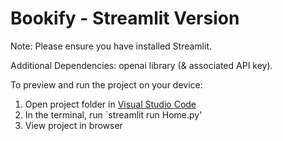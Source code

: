 
  # Bookify - Streamlit Version 

  Note: Please ensure you have installed Streamlit. 

  Additional Dependencies: openai library (& associated API key).

  To preview and run the project on your device:
  1) Open project folder in <a href="https://code.visualstudio.com/download">Visual Studio Code</a>
  2) In the terminal, run `streamlit run Home.py'
  3) View project in browser
  
